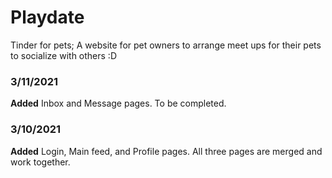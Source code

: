 # Playdate
Tinder for pets; A website for pet owners to arrange meet ups for their pets to socialize with others :D

### 3/11/2021

**Added** Inbox and Message pages. To be completed.

### 3/10/2021

**Added** Login, Main feed, and Profile pages. All three pages are merged and work together.


